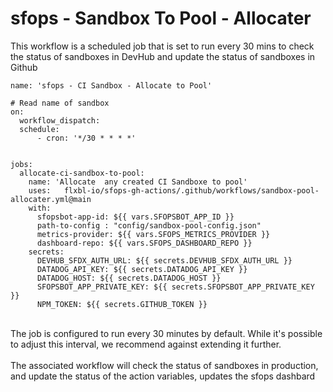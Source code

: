 # sfops - Sandbox To Pool - Allocater

This workflow is  a scheduled job that is set to run every 30 mins to check the status of  sandboxes in DevHub and update the status of sandboxes in Github

```
name: 'sfops - CI Sandbox - Allocate to Pool'

# Read name of sandbox
on:
  workflow_dispatch:
  schedule:
      - cron: '*/30 * * * *'   


jobs:
  allocate-ci-sandbox-to-pool:
    name: 'Allocate  any created CI Sandboxe to pool'
    uses:   flxbl-io/sfops-gh-actions/.github/workflows/sandbox-pool-allocater.yml@main
    with:
      sfopsbot-app-id: ${{ vars.SFOPSBOT_APP_ID }}
      path-to-config : "config/sandbox-pool-config.json"
      metrics-provider: ${{ vars.SFOPS_METRICS_PROVIDER }}
      dashboard-repo: ${{ vars.SFOPS_DASHBOARD_REPO }}
    secrets:
      DEVHUB_SFDX_AUTH_URL: ${{ secrets.DEVHUB_SFDX_AUTH_URL }}
      DATADOG_API_KEY: ${{ secrets.DATADOG_API_KEY }}
      DATADOG_HOST: ${{ secrets.DATADOG_HOST }}
      SFOPSBOT_APP_PRIVATE_KEY: ${{ secrets.SFOPSBOT_APP_PRIVATE_KEY }}
      NPM_TOKEN: ${{ secrets.GITHUB_TOKEN }}    

```

\
The job is configured to run every 30 minutes by default. While it's possible to adjust this interval, we recommend against extending it further.\
\
The associated workflow will check the status of sandboxes in production,  and update the status of the action variables, updates the sfops dashbard
